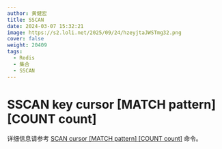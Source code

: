 ```yaml
---
author: 黄健宏
title: SSCAN
date: 2024-03-07 15:32:21
image: https://s2.loli.net/2025/09/24/hzeyjtaJWSTmg32.png
cover: false
weight: 20409
tags:
  - Redis
  - 集合
  - SSCAN
---
```


# SSCAN key cursor [MATCH pattern] [COUNT count]

详细信息请参考 [SCAN cursor [MATCH pattern] [COUNT count]](../../02-redisdoc/09-database/10-scan/) 命令。